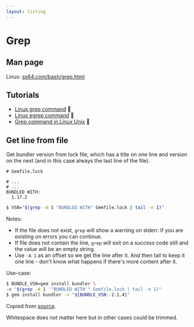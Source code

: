 ```yaml
---
layout: listing
---
```

# Grep


## Man page

Linux: [ss64.com/bash/grep.html](https://ss64.com/bash/grep.html)

## Tutorials

- [Linux grep command](https://www.computerhope.com/unix/ugrep.htm) 🔗
- [Linux egrep command](https://www.computerhope.com/unix/uegrep.htm) 🔗
- [Grep command in Linux Unix](https://www.journaldev.com/24271/grep-command-in-linux-unix) 🔗


## Get line from file
<!-- TODO move to cookbook -->

Get bundler version from lock file, which has a title on one line and version on the next (and in this case always the last line of the file).

```
# Gemfile.lock

# ...
# ...
BUNDLED WITH:
  1.17.2
```


```sh
$ VSN="$(grep -A 1 "BUNDLED WITH" Gemfile.lock | tail -n 1)"
```

Notes:

- If the file does not exist, `grep` will show a warning on stderr. If you are existing on errors you can continue.
- If file does not contain the line, `grep` will exit on a success code still and the value will be an empty string.
- Use `-A 1` as an offset so we get the line after it. And then tail to keep it one line - don't know what happens if there's more content after it.

Use-case:

```sh
$ BUNDLE_VSN=gem install bundler \
-v "$(grep -A 1 '"BUNDLED WITH'" Gemfile.lock | tail -n 1)"
$ gem install bundler -v "${BUNDLE_VSN:-2.1.4}"
```

Copied from [source](https://bundler.io/blog/2019/05/14/solutions-for-cant-find-gem-bundler-with-executable-bundle.html).

Whitespace does not matter here but in other cases could be trimmed.

